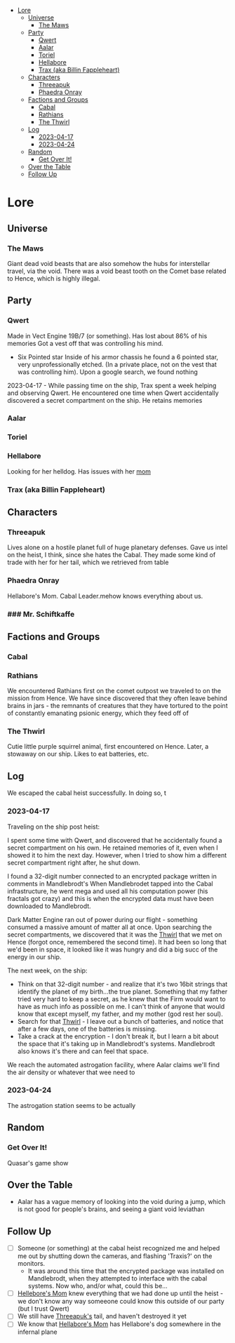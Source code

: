 <!-- vim-markdown-toc GFM -->

- [Lore](#lore)
  - [Universe](#universe)
    - [The Maws](#the-maws)
  - [Party](#party)
    - [Qwert](#qwert)
    - [Aalar](#aalar)
    - [Toriel](#toriel)
    - [Hellabore](#hellabore)
    - [Trax (aka Billin Fappleheart)](#trax-aka-billin-fappleheart)
  - [Characters](#characters)
    - [Threeapuk](#threeapuk)
    - [Phaedra Onray](#phaedra-onray)
  - [Factions and Groups](#factions-and-groups)
    - [Cabal](#cabal)
    - [Rathians](#rathians)
    - [The Thwirl](#the-thwirl)
  - [Log](#log)
    - [2023-04-17](#2023-04-17)
    - [2023-04-24](#2023-04-24)
  - [Random](#random)
    - [Get Over It!](#get-over-it)
  - [Over the Table](#over-the-table)
  - [Follow Up](#follow-up)

<!-- vim-markdown-toc -->

# Lore

## Universe

### The Maws

Giant dead void beasts that are also somehow the hubs for interstellar travel, via the void.
There was a void beast tooth on the Comet base related to Hence, which is highly illegal.

## Party

### Qwert

Made in Vect Engine 19B/7 (or something).
Has lost about 86% of his memories
Got a vest off that was controlling his mind.

- Six Pointed star
  Inside of his armor chassis he found a 6 pointed star, very unprofessionally etched. (In a private place, not on the vest that was controlling him).
  Upon a google search, we found nothing

2023-04-17 - While passing time on the ship, Trax spent a week helping and observing Qwert. He encountered one time when Qwert accidentally discovered a secret compartment on the ship. He retains memories

### Aalar

### Toriel

### Hellabore

Looking for her helldog. Has issues with her [mom](#phaedra-onray)

### Trax (aka Billin Fappleheart)

## Characters

### Threeapuk

Lives alone on a hostile planet full of huge planetary defenses. Gave us intel on the heist, I think, since she hates the Cabal. They made some kind of trade with her for her tail, which we retrieved from table

### Phaedra Onray

Hellabore's Mom. Cabal Leader.mehow knows everything about us.

<h3><span id="mr-schiftkaffe">### Mr. Schiftkaffe</span></h3>

## Factions and Groups

### Cabal

### Rathians

We encountered Rathians first on the comet outpost we traveled to on the mission from Hence. We have since discovered that they often leave behind brains in jars - the remnants of creatures that they have tortured to the point of constantly emanating psionic energy, which they feed off of

### The Thwirl

Cutie little purple squirrel animal, first encountered on Hence. Later, a stowaway on our ship. Likes to eat batteries, etc.

## Log

We escaped the cabal heist successfully. In doing so, t

### 2023-04-17

Traveling on the ship post heist:

I spent some time with Qwert, and discovered that he accidentally found a secret compartment on his own. He retained memories of it, even when I showed it to him the next day. However, when I tried to show him a different secret compartment right after, he shut down.

I found a 32-digit number connected to an encrypted package written in comments in Mandlebrodt's
When Mandlebrodet tapped into the Cabal infrastructure, he went mega and used all his computation power (his fractals got crazy) and this is when the encrypted data must have been downloaded to Mandlebrodt.

Dark Matter Engine ran out of power during our flight - something consumed a massive amount of matter all at once.
Upon searching the secret compartments, we discovered that it was the [Thwirl](#the-thwirl) that we met on Hence (forgot once, remembered the second time). It had been so long that we'd been in space, it looked like it was hungry and did a big succ of the energy in our ship.

The next week, on the ship:

- Think on that 32-digit number - and realize that it's two 16bit strings that identify the planet of my birth...the true planet. Something that my father tried very hard to keep a secret, as he knew that the Firm would want to have as much info as possible on me. I can't think of anyone that would know that except myself, my father, and my mother (god rest her soul).
- Search for that [Thwirl](#the-thwirl) - I leave out a bunch of batteries, and notice that after a few days, one of the batteries is missing.
- Take a crack at the encryption - I don't break it, but I learn a bit about the space that it's taking up in Mandlebrodt's systems. Mandlebrodt also knows it's there and can feel that space.

We reach the automated astrogation facility, where Aalar claims we'll find the air density or whatever that wee need to

### 2023-04-24

The astrogation station seems to be actually

## Random

### Get Over It!

Quasar's game show

## Over the Table

- Aalar has a vague memory of looking into the void during a jump, which is not good for people's brains, and seeing a giant void leviathan

## Follow Up

- [ ] Someone (or something) at the cabal heist recognized me and helped me out by shutting down the cameras, and flashing 'Traxis?' on the monitors.
  - It was around this time that the encrypted package was installed on Mandlebrodt, when they attempted to interface with the cabal systems. Now who, and/or what, could this be...
- [ ] [Hellebore's Mom](#phaedra-onray) knew everything that we had done up until the heist - we don't know any way someeone could know this outside of our party (but I trust Qwert)
- [ ] We still have [Threeapuk's](#threeapuk) tail, and haven't destroyed it yet
- [ ] We know that [Hellabore's Mom](#phaedra-onray) has Hellabore's dog somewhere in the infernal plane
